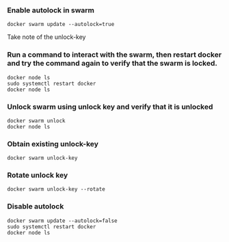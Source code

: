 ### Enable autolock in swarm
```
docker swarm update --autolock=true
```

Take note of the unlock-key

### Run a command to interact with the swarm, then restart docker and try the command again to verify that the swarm is locked.
```
docker node ls
sudo systemctl restart docker
docker node ls
```

### Unlock swarm using unlock key and verify that it is unlocked
```
docker swarm unlock
docker node ls
```

### Obtain existing unlock-key
```
docker swarm unlock-key
```

### Rotate unlock key
```
docker swarm unlock-key --rotate
```

### Disable autolock
```
docker swarm update --autolock=false
sudo systemctl restart docker
docker node ls
```